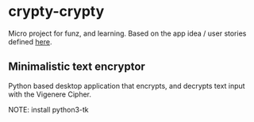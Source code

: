# crypty-crypty

Micro project for funz, and learning. Based on the app idea / user stories defined [here](https://github.com/florinpop17/app-ideas/blob/master/Projects/1-Beginner/Vigenere-Cipher.md).

## Minimalistic text encryptor
Python based desktop application that encrypts, and decrypts text input with the Vigenere Cipher.

NOTE: install python3-tk
